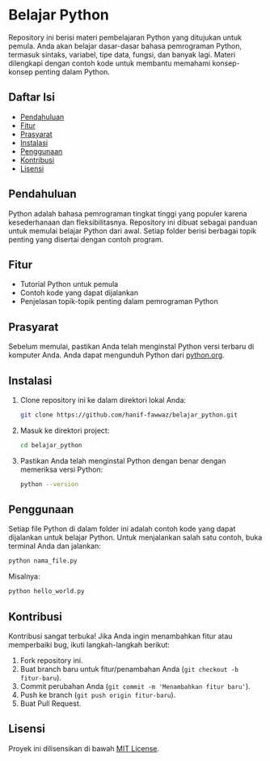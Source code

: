 
# Belajar Python

Repository ini berisi materi pembelajaran Python yang ditujukan untuk pemula. Anda akan belajar dasar-dasar bahasa pemrograman Python, termasuk sintaks, variabel, tipe data, fungsi, dan banyak lagi. Materi dilengkapi dengan contoh kode untuk membantu memahami konsep-konsep penting dalam Python.

## Daftar Isi

- [Pendahuluan](#pendahuluan)
- [Fitur](#fitur)
- [Prasyarat](#prasyarat)
- [Instalasi](#instalasi)
- [Penggunaan](#penggunaan)
- [Kontribusi](#kontribusi)
- [Lisensi](#lisensi)

## Pendahuluan

Python adalah bahasa pemrograman tingkat tinggi yang populer karena kesederhanaan dan fleksibilitasnya. Repository ini dibuat sebagai panduan untuk memulai belajar Python dari awal. Setiap folder berisi berbagai topik penting yang disertai dengan contoh program.

## Fitur

- Tutorial Python untuk pemula
- Contoh kode yang dapat dijalankan
- Penjelasan topik-topik penting dalam pemrograman Python

## Prasyarat

Sebelum memulai, pastikan Anda telah menginstal Python versi terbaru di komputer Anda. Anda dapat mengunduh Python dari [python.org](https://www.python.org/downloads/).

## Instalasi

1. Clone repository ini ke dalam direktori lokal Anda:

   ```bash
   git clone https://github.com/hanif-fawwaz/belajar_python.git
   ```

2. Masuk ke direktori project:

   ```bash
   cd belajar_python
   ```

3. Pastikan Anda telah menginstal Python dengan benar dengan memeriksa versi Python:

   ```bash
   python --version
   ```

## Penggunaan

Setiap file Python di dalam folder ini adalah contoh kode yang dapat dijalankan untuk belajar Python. Untuk menjalankan salah satu contoh, buka terminal Anda dan jalankan:

```bash
python nama_file.py
```

Misalnya:

```bash
python hello_world.py
```

## Kontribusi

Kontribusi sangat terbuka! Jika Anda ingin menambahkan fitur atau memperbaiki bug, ikuti langkah-langkah berikut:

1. Fork repository ini.
2. Buat branch baru untuk fitur/penambahan Anda (`git checkout -b fitur-baru`).
3. Commit perubahan Anda (`git commit -m 'Menambahkan fitur baru'`).
4. Push ke branch (`git push origin fitur-baru`).
5. Buat Pull Request.

## Lisensi

Proyek ini dilisensikan di bawah [MIT License](LICENSE).
